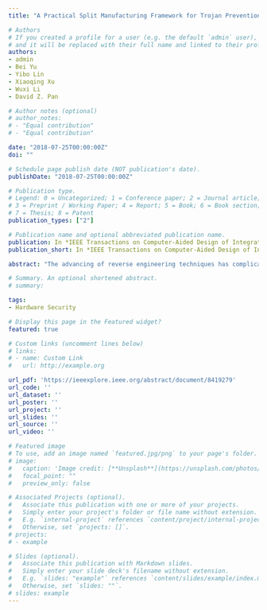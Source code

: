 ```yaml
---
title: "A Practical Split Manufacturing Framework for Trojan Prevention via Simultaneous Wire Lifting and Cell Insertion"

# Authors
# If you created a profile for a user (e.g. the default `admin` user), write the username (folder name) here 
# and it will be replaced with their full name and linked to their profile.
authors:
- admin
- Bei Yu
- Yibo Lin
- Xiaoqing Xu
- Wuxi Li
- David Z. Pan

# Author notes (optional)
# author_notes:
# - "Equal contribution"
# - "Equal contribution"

date: "2018-07-25T00:00:00Z"
doi: ""

# Schedule page publish date (NOT publication's date).
publishDate: "2018-07-25T00:00:00Z"

# Publication type.
# Legend: 0 = Uncategorized; 1 = Conference paper; 2 = Journal article;
# 3 = Preprint / Working Paper; 4 = Report; 5 = Book; 6 = Book section;
# 7 = Thesis; 8 = Patent
publication_types: ["2"]

# Publication name and optional abbreviated publication name.
publication: In *IEEE Transactions on Computer-Aided Design of Integrated Circuits and Systems (TCAD)*
publication_short: In *IEEE Transactions on Computer-Aided Design of Integrated Circuits and Systems (TCAD) (2018)*

abstract: "The advancing of reverse engineering techniques has complicated the efforts in intellectual property protection. Proactive methods have been developed recently, among which layout-level integrated circuit camouflaging is the leading example. However, existing camouflaging methods are rarely supported by provably secure criteria, which further leads to an over-estimation of the security level when countering latest de-camouflaging attacks, e.g., the SAT-based attack. In this paper, a quantitative security criterion is proposed for de-camouflaging complexity measurements and formally analyzed through the demonstration of the equivalence between the existing de-camouflaging strategy and the active learning scheme. Supported by the new security criterion, two camouflaging techniques are proposed, including the low-overhead camouflaging cell generation strategy and the AND-tree camouflaging strategy, to help achieve exponentially increasing security levels at the cost of linearly increasing performance overhead on the circuit under protection. A provably secure camouflaging framework is then developed combining these two techniques. The experimental results using the security criterion show that camouflaged circuits with the proposed framework are of high resilience against different attack schemes with only negligible performance overhead."

# Summary. An optional shortened abstract.
# summary: 

tags: 
- Hardware Security

# Display this page in the Featured widget?
featured: true

# Custom links (uncomment lines below)
# links:
# - name: Custom Link
#   url: http://example.org

url_pdf: 'https://ieeexplore.ieee.org/abstract/document/8419279'
url_code: ''
url_dataset: ''
url_poster: ''
url_project: ''
url_slides: ''
url_source: ''
url_video: ''

# Featured image
# To use, add an image named `featured.jpg/png` to your page's folder. 
# image:
#   caption: 'Image credit: [**Unsplash**](https://unsplash.com/photos/pLCdAaMFLTE)'
#   focal_point: ""
#   preview_only: false

# Associated Projects (optional).
#   Associate this publication with one or more of your projects.
#   Simply enter your project's folder or file name without extension.
#   E.g. `internal-project` references `content/project/internal-project/index.md`.
#   Otherwise, set `projects: []`.
# projects:
# - example

# Slides (optional).
#   Associate this publication with Markdown slides.
#   Simply enter your slide deck's filename without extension.
#   E.g. `slides: "example"` references `content/slides/example/index.md`.
#   Otherwise, set `slides: ""`.
# slides: example
---
```

